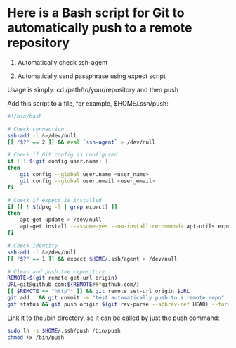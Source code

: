 # Here is a Bash script for Git to automatically push to a remote repository

1. Automatically check ssh-agent

2. Automatically send passphrase using expect script

Usage is simply: cd /path/to/your/repository and then push

Add this script to a file, for example, $HOME/.ssh/push:

```bash
#!/bin/bash

# Check connection
ssh-add -l &>/dev/null
[[ "$?" == 2 ]] && eval `ssh-agent` > /dev/null

# Check if Git config is configured
if [ ! $(git config user.name) ]
then
    git config --global user.name <user_name>
    git config --global user.email <user_email>
fi

# Check if expect is installed
if [[ ! $(dpkg -l | grep expect) ]]
then
    apt-get update > /dev/null
    apt-get install --assume-yes --no-install-recommends apt-utils expect > /dev/null
fi

# Check identity
ssh-add -l &>/dev/null
[[ "$?" == 1 ]] && expect $HOME/.ssh/agent > /dev/null

# Clean and push the repository
REMOTE=$(git remote get-url origin)
URL=git@github.com:${REMOTE##*github.com/}
[[ $REMOTE == "http"* ]] && git remote set-url origin $URL
git add . && git commit -m "test automatically push to a remote repo"
git status && git push origin $(git rev-parse --abbrev-ref HEAD) --force
```

Link it to the /bin directory, so it can be called by just the push command:

```bash
sudo ln -s $HOME/.ssh/push /bin/push
chmod +x /bin/push
```
